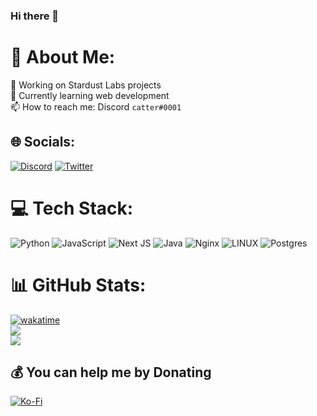 ### Hi there 👋

# 💫 About Me:
🔭 Working on Stardust Labs projects<br>🌱 Currently learning web development<br>📫 How to reach me: Discord `catter#0001`


## 🌐 Socials:
[![Discord](https://img.shields.io/badge/Discord-%237289DA.svg?logo=discord&logoColor=white)](https://discord.gg/stardustlabs) [![Twitter](https://img.shields.io/badge/Twitter-%231DA1F2.svg?logo=Twitter&logoColor=white)](https://twitter.com/the_catter1) 

# 💻 Tech Stack:
![Python](https://img.shields.io/badge/python-3670A0?style=for-the-badge&logo=python&logoColor=ffdd54) ![JavaScript](https://img.shields.io/badge/javascript-%23323330.svg?style=for-the-badge&logo=javascript&logoColor=%23F7DF1E) ![Next JS](https://img.shields.io/badge/Next-black?style=for-the-badge&logo=next.js&logoColor=white) ![Java](https://img.shields.io/badge/java-%23ED8B00.svg?style=for-the-badge&logo=java&logoColor=white) ![Nginx](https://img.shields.io/badge/nginx-%23009639.svg?style=for-the-badge&logo=nginx&logoColor=white) ![LINUX](https://img.shields.io/badge/Linux-FCC624?style=for-the-badge&logo=linux&logoColor=black) ![Postgres](https://img.shields.io/badge/postgres-%23316192.svg?style=for-the-badge&logo=postgresql&logoColor=white)
# 📊 GitHub Stats:
[![wakatime](https://wakatime.com/badge/user/e88b2fc0-665a-431c-b685-baf0e442f5b7.svg)](https://wakatime.com/@e88b2fc0-665a-431c-b685-baf0e442f5b7)<br/>
![](https://github-readme-stats.vercel.app/api/top-langs/?username=catter1&theme=radical&hide_border=false&include_all_commits=true&count_private=true&layout=compact)<br/>
![](https://github-readme-stats.vercel.app/api?username=catter1&theme=radical&hide_border=false&include_all_commits=true&count_private=true)

  ## 💰 You can help me by Donating
  [![Ko-Fi](https://img.shields.io/badge/Ko--fi-F16061?style=for-the-badge&logo=ko-fi&logoColor=white)](https://ko-fi.com/catter1) 

  
<!-- Proudly created with GPRM ( https://gprm.itsvg.in ) -->
